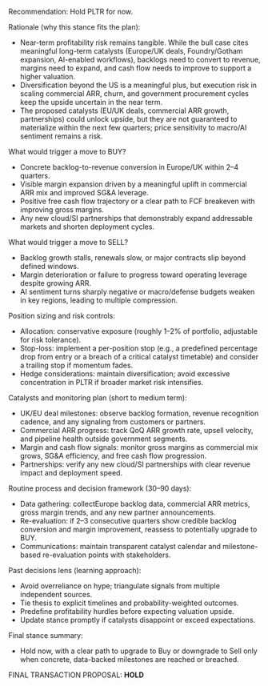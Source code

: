Recommendation: Hold PLTR for now.

Rationale (why this stance fits the plan):
- Near-term profitability risk remains tangible. While the bull case cites meaningful long-term catalysts (Europe/UK deals, Foundry/Gotham expansion, AI-enabled workflows), backlogs need to convert to revenue, margins need to expand, and cash flow needs to improve to support a higher valuation.
- Diversification beyond the US is a meaningful plus, but execution risk in scaling commercial ARR, churn, and government procurement cycles keep the upside uncertain in the near term.
- The proposed catalysts (EU/UK deals, commercial ARR growth, partnerships) could unlock upside, but they are not guaranteed to materialize within the next few quarters; price sensitivity to macro/AI sentiment remains a risk.

What would trigger a move to BUY?
- Concrete backlog-to-revenue conversion in Europe/UK within 2–4 quarters.
- Visible margin expansion driven by a meaningful uplift in commercial ARR mix and improved SG&A leverage.
- Positive free cash flow trajectory or a clear path to FCF breakeven with improving gross margins.
- Any new cloud/SI partnerships that demonstrably expand addressable markets and shorten deployment cycles.

What would trigger a move to SELL?
- Backlog growth stalls, renewals slow, or major contracts slip beyond defined windows.
- Margin deterioration or failure to progress toward operating leverage despite growing ARR.
- AI sentiment turns sharply negative or macro/defense budgets weaken in key regions, leading to multiple compression.

Position sizing and risk controls:
- Allocation: conservative exposure (roughly 1–2% of portfolio, adjustable for risk tolerance).
- Stop-loss: implement a per-position stop (e.g., a predefined percentage drop from entry or a breach of a critical catalyst timetable) and consider a trailing stop if momentum fades.
- Hedge considerations: maintain diversification; avoid excessive concentration in PLTR if broader market risk intensifies.

Catalysts and monitoring plan (short to medium term):
- UK/EU deal milestones: observe backlog formation, revenue recognition cadence, and any signaling from customers or partners.
- Commercial ARR progress: track QoQ ARR growth rate, upsell velocity, and pipeline health outside government segments.
- Margin and cash flow signals: monitor gross margins as commercial mix grows, SG&A efficiency, and free cash flow progression.
- Partnerships: verify any new cloud/SI partnerships with clear revenue impact and deployment speed.

Routine process and decision framework (30–90 days):
- Data gathering: collectEurope backlog data, commercial ARR metrics, gross margin trends, and any new partner announcements.
- Re-evaluation: if 2–3 consecutive quarters show credible backlog conversion and margin improvement, reassess to potentially upgrade to BUY.
- Communications: maintain transparent catalyst calendar and milestone-based re-evaluation points with stakeholders.

Past decisions lens (learning approach):
- Avoid overreliance on hype; triangulate signals from multiple independent sources.
- Tie thesis to explicit timelines and probability-weighted outcomes.
- Predefine profitability hurdles before expecting valuation upside.
- Update stance promptly if catalysts disappoint or exceed expectations.

Final stance summary:
- Hold now, with a clear path to upgrade to Buy or downgrade to Sell only when concrete, data-backed milestones are reached or breached.

FINAL TRANSACTION PROPOSAL: **HOLD**